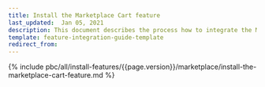 ```yaml
---
title: Install the Marketplace Cart feature
last_updated:  Jan 05, 2021
description: This document describes the process how to integrate the Marketplace Cart integration feature into a Spryker project.
template: feature-integration-guide-template
redirect_from:
---
```


{% include pbc/all/install-features/{{page.version}}/marketplace/install-the-marketplace-cart-feature.md %} <!-- To edit, see /_includes/pbc/all/install-features/202311.0/marketplace/install-the-marketplace-cart-feature.md -->
